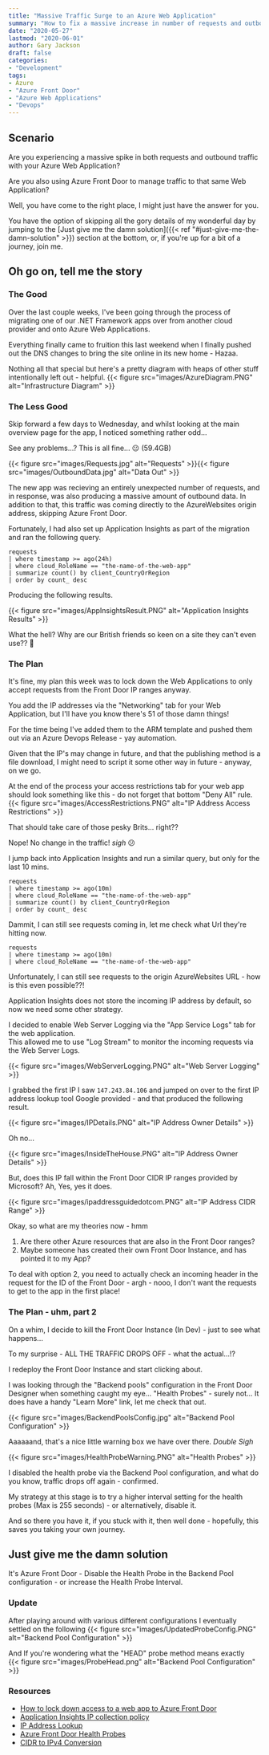 ```yaml
---
title: "Massive Traffic Surge to an Azure Web Application"
summary: "How to fix a massive increase in number of requests and outbound data when using Azure Front Door."
date: "2020-05-27"
lastmod: "2020-06-01"
author: Gary Jackson
draft: false
categories:
- "Development"
tags:
- Azure
- "Azure Front Door"
- "Azure Web Applications"
- "Devops"
---
```


## Scenario
Are you experiencing a massive spike in both requests and outbound traffic with your Azure Web Application?

Are you also using Azure Front Door to manage traffic to that same Web Application?

Well, you have come to the right place, I might just have the answer for you.

You have the option of skipping all the gory details of my wonderful day by jumping to the [Just give me the damn solution]({{< ref "#just-give-me-the-damn-solution" >}}) section at the bottom, or, if you're up for a bit of a journey, join me.

## Oh go on, tell me the story

### The Good
Over the last couple weeks, I've been going through the process of migrating one of our .NET Framework apps over from another cloud provider and onto Azure Web Applications.

Everything finally came to fruition this last weekend when I finally pushed out the DNS changes to bring the site online in its new home - Hazaa.

Nothing all that special but here's a pretty diagram with heaps of other stuff intentionally left out - helpful.
{{< figure src="images/AzureDiagram.PNG" alt="Infrastructure Diagram"  >}}

### The Less Good

Skip forward a few days to Wednesday, and whilst looking at the main overview page for the app, I noticed something rather odd...

See any problems...? This is all fine... :neutral_face: (59.4GB)

{{< figure src="images/Requests.jpg" alt="Requests"  >}}{{< figure src="images/OutboundData.jpg" alt="Data Out"  >}}

The new app was recieving an entirely unexpected number of requests, and in response, was also producing a massive amount of outbound data.
In addition to that, this traffic was coming directly to the AzureWebsites origin address, skipping Azure Front Door.

Fortunately, I had also set up Application Insights as part of the migration and ran the following query.

```kusto
requests
| where timestamp >= ago(24h)
| where cloud_RoleName == "the-name-of-the-web-app"
| summarize count() by client_CountryOrRegion
| order by count_ desc
```

Producing the following results.

{{< figure src="images/AppInsightsResult.PNG" alt="Application Insights Results"  >}}

What the hell? Why are our British friends so keen on a site they can't even use?? :thinking:

### The Plan

It's fine, my plan this week was to lock down the Web Applications to only accept requests from the Front Door IP ranges anyway.

You add the IP addresses via the "Networking" tab for your Web Application, but I'll have you know there's 51 of those damn things!

For the time being I've added them to the ARM template and pushed them out via an Azure Devops Release - yay automation.

Given that the IP's may change in future, and that the publishing method is a file download, I might need to script it some other way in future - anyway, on we go.

At the end of the process your access restrictions tab for your web app should look something like this - do not forget that bottom "Deny All" rule.
{{< figure src="images/AccessRestrictions.PNG" alt="IP Address Access Restrictions"  >}}

That should take care of those pesky Brits... right??

Nope! No change in the traffic! *sigh*  :confused:

I jump back into Application Insights and run a similar query, but only for the last 10 mins.
```kusto
requests
| where timestamp >= ago(10m)
| where cloud_RoleName == "the-name-of-the-web-app"
| summarize count() by client_CountryOrRegion
| order by count_ desc
```

Dammit, I can still see requests coming in, let me check what Url they're hitting now.

```kusto
requests
| where timestamp >= ago(10m)
| where cloud_RoleName == "the-name-of-the-web-app"
```
Unfortunately, I can still see requests to the origin AzureWebsites URL - how is this even possible??!

Application Insights does not store the incoming IP address by default, so now we need some other strategy.

I decided to enable Web Server Logging via the "App Service Logs" tab for the web application.  
This allowed me to use "Log Stream" to monitor the incoming requests via the Web Server Logs.

{{< figure src="images/WebServerLogging.PNG" alt="Web Server Logging"  >}}

I grabbed the first IP I saw `147.243.84.106` and jumped on over to the first IP address lookup tool Google provided - and that produced the following result.

{{< figure src="images/IPDetails.PNG" alt="IP Address Owner Details"  >}}

Oh no...

{{< figure src="images/InsideTheHouse.PNG" alt="IP Address Owner Details"  >}}

But, does this IP fall within the Front Door CIDR IP ranges provided by Microsoft?
Ah, Yes, yes it does.

{{< figure src="images/ipaddressguidedotcom.PNG" alt="IP Address CIDR Range"  >}}

Okay, so what are my theories now - hmm
1. Are there other Azure resources that are also in the Front Door ranges?
2. Maybe someone has created their own Front Door Instance, and has pointed it to my App?

To deal with option 2, you need to actually check an incoming header in the request for the ID of the Front Door - argh - nooo, I don't want the requests to get to the app in the first place!

### The Plan - uhm, part 2

On a whim, I decide to kill the Front Door Instance (In Dev) - just to see what happens...

To my surprise - ALL THE TRAFFIC DROPS OFF - what the actual...!?

I redeploy the Front Door Instance and start clicking about.

I was looking through the "Backend pools" configuration in the Front Door Designer when something caught my eye... "Health Probes" - surely not...
It does have a handy "Learn More" link, let me check that out.

{{< figure src="images/BackendPoolsConfig.jpg" alt="Backend Pool Configuration"  >}}

Aaaaaand, that's a nice little warning box we have over there. *Double Sigh*

{{< figure src="images/HealthProbeWarning.PNG" alt="Health Probes"  >}}

I disabled the health probe via the Backend Pool configuration, and what do you know, traffic drops off again - confirmed.

My strategy at this stage is to try a higher interval setting for the health probes (Max is 255 seconds) - or alternatively, disable it.

And so there you have it, if you stuck with it, then well done - hopefully, this saves you taking your own journey.

## Just give me the damn solution
It's Azure Front Door - Disable the Health Probe in the Backend Pool configuration - or increase the Health Probe Interval.

### Update
After playing around with various different configurations I eventually settled on the following
{{< figure src="images/UpdatedProbeConfig.PNG" alt="Backend Pool Configuration"  >}}
  
And If you're wondering what the "HEAD" probe method means exactly  
{{< figure src="images/ProbeHead.png" alt="Backend Pool Configuration"  >}}



### Resources
- [How to lock down access to a web app to Azure Front Door](https://docs.microsoft.com/en-us/azure/frontdoor/front-door-faq#how-do-i-lock-down-the-access-to-my-backend-to-only-azure-front-door)  
- [Application Insights IP collection policy](https://docs.microsoft.com/en-us/azure/azure-monitor/app/ip-collection)  
- [IP Address Lookup](https://www.ultratools.com/tools/ipWhoisLookupResult)  
- [Azure Front Door Health Probes](https://docs.microsoft.com/en-au/azure/frontdoor/front-door-health-probes)  
- [CIDR to IPv4 Conversion](https://www.ipaddressguide.com/cidr)


